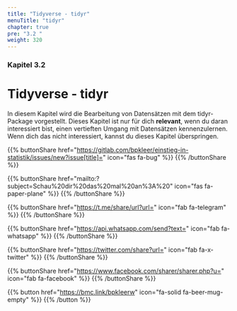 ```yaml
---
title: "Tidyverse - tidyr"
menuTitle: "tidyr"
chapter: true
pre: "3.2 "
weight: 320
---
```


### Kapitel 3.2

# Tidyverse - tidyr

In diesem Kapitel wird die Bearbeitung von Datensätzen mit dem tidyr-Package vorgestellt. Dieses Kapitel ist nur für dich **relevant**, wenn du daran interessiert bist, einen vertieften Umgang mit Datensätzen kennenzulernen. Wenn dich das nicht interessiert, kannst du dieses Kapitel überspringen.

{{% buttonShare href="https://gitlab.com/bpkleer/einstieg-in-statistik/issues/new?issue[title]=" icon="fas fa-bug" %}} {{% /buttonShare %}} 

{{% buttonShare href="mailto:?subject=Schau%20dir%20das%20mal%20an%3A%20" icon="fas fa-paper-plane" %}} {{% /buttonShare %}}

{{% buttonShare href="https://t.me/share/url?url=" icon="fab fa-telegram" %}} {{% /buttonShare %}}

{{% buttonShare href="https://api.whatsapp.com/send?text=" icon="fab fa-whatsapp" %}} {{% /buttonShare %}}

{{% buttonShare href="https://twitter.com/share?url=" icon="fab fa-x-twitter" %}} {{% /buttonShare %}}

{{% buttonShare href="https://www.facebook.com/sharer/sharer.php?u=" icon="fab fa-facebook" %}} {{% /buttonShare %}}

{{% button href="https://bmc.link/bpkleerw" icon="fa-solid fa-beer-mug-empty" %}} {{% /button %}}
